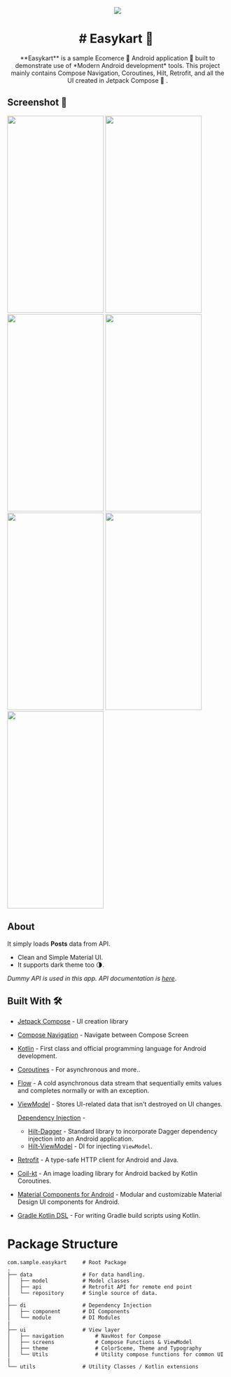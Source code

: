 <p align="center">
<img src="/app/src/main/res/drawable/app_logo.png"/>
</p>

<h1 align="center"># Easykart 👜 </h1>


<p align="center">  
**Easykart** is a sample Ecomerce 👜 Android application 📱 built to demonstrate use of *Modern Android development* tools. This project mainly contains Compose Navigation, Coroutines, Hilt, Retrofit, and all the UI created in Jetpack Compose 👜 .
</p>


## Screenshot 📱
<p>
<img src="/art/Screenshot_20230804-125257.png" width="220" height="450"/>
<img src="/art/Screenshot_20230804-125310.png" width="220" height="450"/>
<img src="/art/Screenshot_20230804-125319.png" width="220" height="450"/>
<img src="/art/Screenshot_20230729-150337.png" width="220" height="450"/>
<img src="/art/Screenshot_20230729-150350.png" width="220" height="450"/>
<img src="/art/Screenshot_20230729-150403.png" width="220" height="450"/>
<img src="/art/Screenshot_20230729-150429.png" width="220" height="450"/>
</p>


## About
It simply loads **Posts** data from API.  
- Clean and Simple Material UI.
- It supports dark theme too 🌗.

*Dummy API is used in this app. API documentation is [here](https://fakestoreapi.com/docs)*.

## Built With 🛠
- [Jetpack Compose](https://developer.android.com/jetpack/compose) - UI creation library
- [Compose Navigation](https://developer.android.com/jetpack/compose/navigation) - Navigate between Compose Screen
- [Kotlin](https://kotlinlang.org/) - First class and official programming language for Android development.
- [Coroutines](https://kotlinlang.org/docs/reference/coroutines-overview.html) - For asynchronous and more..
- [Flow](https://kotlin.github.io/kotlinx.coroutines/kotlinx-coroutines-core/kotlinx.coroutines.flow/-flow/) - A cold asynchronous data stream that sequentially emits values and completes normally or with an exception.
- [ViewModel](https://developer.android.com/topic/libraries/architecture/viewmodel) - Stores UI-related data that isn't destroyed on UI changes. 
  
  [Dependency Injection](https://developer.android.com/training/dependency-injection) - 
  - [Hilt-Dagger](https://dagger.dev/hilt/) - Standard library to incorporate Dagger dependency injection into an Android application.
  - [Hilt-ViewModel](https://developer.android.com/training/dependency-injection/hilt-jetpack) - DI for injecting `ViewModel`.
- [Retrofit](https://square.github.io/retrofit/) - A type-safe HTTP client for Android and Java.
- [Coil-kt](https://coil-kt.github.io/coil/) - An image loading library for Android backed by Kotlin Coroutines.
- [Material Components for Android](https://github.com/material-components/material-components-android) - Modular and customizable Material Design UI components for Android.
- [Gradle Kotlin DSL](https://docs.gradle.org/current/userguide/kotlin_dsl.html) - For writing Gradle build scripts using Kotlin.


# Package Structure
    
    com.sample.easykart     # Root Package
    .
    ├── data                # For data handling.
    │   ├── model           # Model classes
    │   ├── api             # Retrofit API for remote end point        
    │   └── repository      # Single source of data.
    |
    ├── di                  # Dependency Injection            
    │   ├── component       # DI Components       
    │   └── module          # DI Modules
    |
    ├── ui                  # View layer 
    │   ├── navigation          # NavHost for Compose
    │   ├── screens             # Compose Functions & ViewModel 
    │   ├── theme               # ColorSceme, Theme and Typography
    │   └── Utils               # Utility compose functions for common UI
    |
    └── utils               # Utility Classes / Kotlin extensions

    


